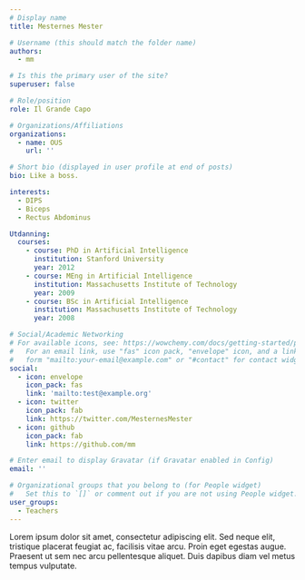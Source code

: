 ```yaml
---
# Display name
title: Mesternes Mester

# Username (this should match the folder name)
authors:
  - mm

# Is this the primary user of the site?
superuser: false

# Role/position
role: Il Grande Capo

# Organizations/Affiliations
organizations:
  - name: OUS
    url: ''

# Short bio (displayed in user profile at end of posts)
bio: Like a boss.

interests:
  - DIPS
  - Biceps
  - Rectus Abdominus

Utdanning:
  courses:
    - course: PhD in Artificial Intelligence
      institution: Stanford University
      year: 2012
    - course: MEng in Artificial Intelligence
      institution: Massachusetts Institute of Technology
      year: 2009
    - course: BSc in Artificial Intelligence
      institution: Massachusetts Institute of Technology
      year: 2008

# Social/Academic Networking
# For available icons, see: https://wowchemy.com/docs/getting-started/page-builder/#icons
#   For an email link, use "fas" icon pack, "envelope" icon, and a link in the
#   form "mailto:your-email@example.com" or "#contact" for contact widget.
social:
  - icon: envelope
    icon_pack: fas
    link: 'mailto:test@example.org'
  - icon: twitter
    icon_pack: fab
    link: https://twitter.com/MesternesMester
  - icon: github
    icon_pack: fab
    link: https://github.com/mm

# Enter email to display Gravatar (if Gravatar enabled in Config)
email: ''

# Organizational groups that you belong to (for People widget)
#   Set this to `[]` or comment out if you are not using People widget.
user_groups:
  - Teachers
---
```


Lorem ipsum dolor sit amet, consectetur adipiscing elit. Sed neque elit, tristique placerat feugiat ac, facilisis vitae arcu. Proin eget egestas augue. Praesent ut sem nec arcu pellentesque aliquet. Duis dapibus diam vel metus tempus vulputate.
